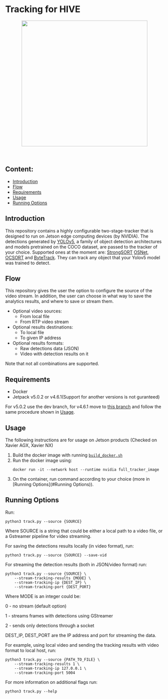 # Tracking for HIVE


<div align="center">
<p>
<img src="trackers/strong_sort/results/output_th025.gif" width="400"/> 
</p>
<br>


</div>

## Content:
* [Introduction](#introduction)
* [Flow](#flow)
* [Requirements](#requirements)
* [Usage](#usage)
* [Running Options](#running-options)


## Introduction

This repository contains a highly configurable two-stage-tracker that is designed to run 
on Jetson edge computing devices (by NVIDIA). 
The detections generated by [YOLOv5](https://github.com/ultralytics/yolov5), a family of object detection architectures
and models pretrained on the COCO dataset, are passed to the tracker of your choice. 
Supported ones at the moment are: [StrongSORT](https://github.com/dyhBUPT/StrongSORT)[](https://arxiv.org/pdf/2202.13514.pdf)
[OSNet](https://github.com/KaiyangZhou/deep-person-reid)[](https://arxiv.org/abs/1905.00953),
[OCSORT](https://github.com/noahcao/OC_SORT)[](https://arxiv.org/pdf/2203.14360.pdf) and 
[ByteTrack](https://github.com/ifzhang/ByteTrack)[](https://arxiv.org/pdf/2110.06864.pdf).
They can track any object that your Yolov5 model was trained to detect.


## Flow

This repository gives the user the option to configure the source of the video stream. 
In addition, the user can choose in what way to save the analytics results, and where to save or stream them.
* Optional video sources: 
  * From local file
  * From RTP video stream
* Optional results destinations:
  * To local file
  * To given IP address 
* Optional results formats:
  * Raw detections data (JSON)
  * Video with detection results on it
  
Note that not all combinations are supported.

## Requirements
* Docker
* Jetpack v5.0.2 or v4.6.1(Support for another versions is not guranteed)

For v5.0.2 use the dev branch, for v4.6.1 move to [this branch](https://github.com/CV-Team50/DeepSortTracking/tree/ubuntu_18_jetpack_32_7_3) and follow the same procedure shown in [Usage](#usage).

## Usage 
The following instructions are for usage on Jetson products (Checked on Xavier AGX, Xavier NX)
1. Build the docker image with running [`build_docker.sh`](https://github.com/CV-Team50/DeepSortTracking/blob/dev/build_docker.sh)
2. Run the docker image using:
    ```shell
   docker run -it --network host --runtime nvidia full_tracker_image
   ```
3. On the container, run command according to your choice (more in [Running Options](#Running Options)).


## Running Options
Run:
```shell
python3 track.py --source {SOURCE}
```
Where SOURCE is a string that could be either a local path to a video file, or a Gstreamer pipeline for video streaming.

For saving the detections results locally (in video format), run:
```shell
python3 track.py --source {SOURCE} --save-vid
```

For streaming the detection results (both in JSON/video format) run:
```shell
python3 track.py --source {SOURCE} \
	--stream-tracking-results {MODE} \
	--stream-tracking-ip {DEST_IP} \
	--stream-tracking-port {DEST_PORT}
```
Where MODE is an integer could be:

 0 - no stream (default option)

 1 - streams frames with detections using GStreamer

 2 - sends only detections through a socket

DEST_IP, DEST_PORT are the IP address and port for streaming the data.

For example, using local video and sending the tracking results with video format to local host, run:
```shell
python3 track.py --source {PATH_TO_FILE} \
    --stream-tracking-results 1 \
    --stream-tracking-ip 127.0.0.1 \
    --stream-tracking-port 5004
```

For more information on additional flags run:
```shell
python3 track.py --help
```

